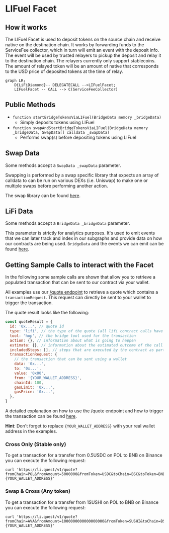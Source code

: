 # LIFuel Facet

## How it works

The LIFuel Facet is used to deposit tokens on the source chain and receive native on the destination chain.
It works by forwarding funds to the ServiceFee collector, which in turn will emit an event with the deposit info. 
The event will be used by trusted relayers to pickup the deposit and relay it to the destination chain.
The relayers currently only support stablecoins.
The amount of relayed token will be an amount of native that corresponds to the USD price of deposited tokens at the time of relay.

```mermaid
graph LR;
    D{LiFiDiamond}-- DELEGATECALL -->LIFuelFacet;
    LIFuelFacet -- CALL --> C(ServiceFeeCollector)
```

## Public Methods

- `function startBridgeTokensViaLIFuel(BridgeData memory _bridgeData)`
  - Simply deposits tokens using LIFuel
- `function swapAndStartBridgeTokensViaLIFuel(BridgeData memory _bridgeData, SwapData[] calldata _swapData)`
  - Performs swap(s) before depositing tokens using LIFuel

## Swap Data

Some methods accept a `SwapData _swapData` parameter.

Swapping is performed by a swap specific library that expects an array of calldata to can be run on various DEXs (i.e. Uniswap) to make one or multiple swaps before performing another action.

The swap library can be found [here](../src/Libraries/LibSwap.sol).

## LiFi Data

Some methods accept a `BridgeData _bridgeData` parameter.

This parameter is strictly for analytics purposes. It's used to emit events that we can later track and index in our subgraphs and provide data on how our contracts are being used. `BridgeData` and the events we can emit can be found [here](../src/Interfaces/ILiFi.sol).

## Getting Sample Calls to interact with the Facet

In the following some sample calls are shown that allow you to retrieve a populated transaction that can be sent to our contract via your wallet.

All examples use our [/quote endpoint](https://apidocs.li.fi/reference/get_v1-quote) to retrieve a quote which contains a `transactionRequest`. This request can directly be sent to your wallet to trigger the transaction.

The quote result looks like the following:

```javascript
const quoteResult = {
  id: '0x...', // quote id
  type: 'lifi', // the type of the quote (all lifi contract calls have the type "lifi")
  tool: 'hop', // the bridge tool used for the transaction
  action: {}, // information about what is going to happen
  estimate: {}, // information about the estimated outcome of the call
  includedSteps: [], // steps that are executed by the contract as part of this transaction, e.g. a swap step and a cross step
  transactionRequest: {
    // the transaction that can be sent using a wallet
    data: '0x...',
    to: '0x...',
    value: '0x00',
    from: '{YOUR_WALLET_ADDRESS}',
    chainId: 100,
    gasLimit: '0x...',
    gasPrice: '0x...',
  },
}
```

A detailed explanation on how to use the /quote endpoint and how to trigger the transaction can be found [here](https://docs.li.fi/products/more-integration-options/li.fi-api/transferring-tokens-example).

**Hint**: Don't forget to replace `{YOUR_WALLET_ADDRESS}` with your real wallet address in the examples.

### Cross Only (Stable only)

To get a transaction for a transfer from 0.5USDC on POL to BNB on Binance you can execute the following request:

```shell
curl 'https://li.quest/v1/quote?fromChain=POL&fromAmount=5000000&fromToken=USDC&toChain=BSC&toToken=BNB&slippage=0.03&allowBridges=lifuel&fromAddress={YOUR_WALLET_ADDRESS}'
```

### Swap & Cross (Any token)

To get a transaction for a transfer from 1SUSHI on POL to BNB on Binance you can execute the following request:

```shell
curl 'https://li.quest/v1/quote?fromChain=AVA&fromAmount=1000000000000000000&fromToken=SUSHI&toChain=BSC&toToken=BNB&slippage=0.03&allowBridges=lifuel&fromAddress={YOUR_WALLET_ADDRESS}'
```
